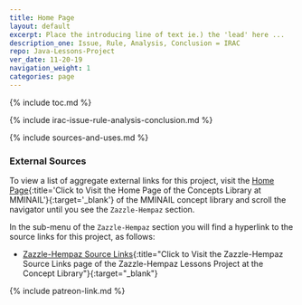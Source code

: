 ```yaml
---
title: Home Page
layout: default
excerpt: Place the introducing line of text ie.) the 'lead' here ...
description_one: Issue, Rule, Analysis, Conclusion = IRAC
repo: Java-Lessons-Project
ver_date: 11-20-19
navigation_weight: 1
categories: page
---
```

{% include toc.md %}

{% include irac-issue-rule-analysis-conclusion.md %}

{% include sources-and-uses.md %}

### External Sources

To view a list of aggregate external links for this project, visit the [Home Page](https://mminail.github.io/){:title='Click to Visit the Home Page of the Concepts Library at MMINAIL'}{:target='_blank'} of the MMINAIL concept library and scroll the navigator until you see the `Zazzle-Hempaz` section.

In the sub-menu of the `Zazzle-Hempaz` section you will find a hyperlink to the source links for this project, as follows:

- [Zazzle-Hempaz Source Links](https://mminail.github.io/Zazzle-Hempaz/Zazzle-Hempaz-Source-Links.htm){:title="Click to Visit the Zazzle-Hempaz Source Links page of the Zazzle-Hempaz Lessons Project at the Concept Library"}{:target="_blank"}

{% include patreon-link.md %}
